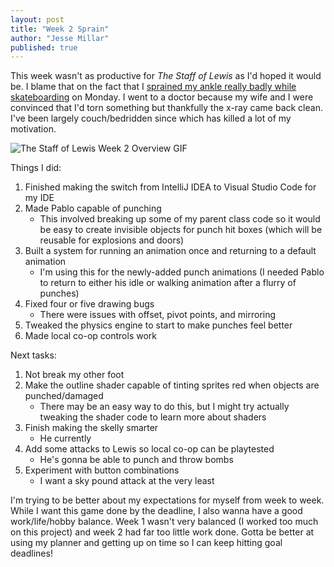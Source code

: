 ```yaml
---
layout: post
title: "Week 2 Sprain"
author: "Jesse Millar"
published: true
---
```


This week wasn't as productive for *The Staff of Lewis* as I'd hoped it would be. I blame that on the fact that I [sprained my ankle really badly while skateboarding](https://www.instagram.com/p/Bqs7EwTF5Jz/) on Monday. I went to a doctor because my wife and I were convinced that I'd torn something but thankfully the x-ray came back clean. I've been largely couch/bedridden since which has killed a lot of my motivation.

![*The Staff of Lewis* Week 2 Overview GIF]({{site.baseurl}}/images/staff-of-lewis-week-2-overview.gif)

Things I did:
1. Finished making the switch from IntelliJ IDEA to Visual Studio Code for my IDE
1. Made Pablo capable of punching
    - This involved breaking up some of my parent class code so it would be easy to create invisible objects for punch hit boxes (which will be reusable for explosions and doors)
1. Built a system for running an animation once and returning to a default animation
    - I'm using this for the newly-added punch animations (I needed Pablo to return to either his idle or walking animation after a flurry of punches)
1. Fixed four or five drawing bugs
    - There were issues with offset, pivot points, and mirroring
1. Tweaked the physics engine to start to make punches feel better
1. Made local co-op controls work

Next tasks:
1. Not break my other foot
1. Make the outline shader capable of tinting sprites red when objects are punched/damaged
    - There may be an easy way to do this, but I might try actually tweaking the shader code to learn more about shaders
1. Finish making the skelly smarter
    - He currently 
1. Add some attacks to Lewis so local co-op can be playtested
    - He's gonna be able to punch and throw bombs
1. Experiment with button combinations
    - I want a sky pound attack at the very least

I'm trying to be better about my expectations for myself from week to week. While I want this game done by the deadline, I also wanna have a good work/life/hobby balance. Week 1 wasn't very balanced (I worked too much on this project) and week 2 had far too little work done. Gotta be better at using my planner and getting up on time so I can keep hitting goal deadlines!